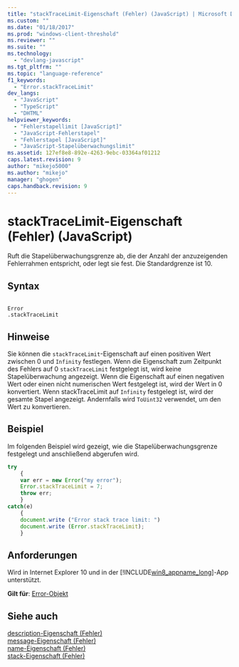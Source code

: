 ```yaml
---
title: "stackTraceLimit-Eigenschaft (Fehler) (JavaScript) | Microsoft Docs"
ms.custom: ""
ms.date: "01/18/2017"
ms.prod: "windows-client-threshold"
ms.reviewer: ""
ms.suite: ""
ms.technology: 
  - "devlang-javascript"
ms.tgt_pltfrm: ""
ms.topic: "language-reference"
f1_keywords: 
  - "Error.stackTraceLimit"
dev_langs: 
  - "JavaScript"
  - "TypeScript"
  - "DHTML"
helpviewer_keywords: 
  - "Fehlerstapellimit [JavaScript]"
  - "JavaScript-Fehlerstapel"
  - "Fehlerstapel [JavaScript]"
  - "JavaScript-Stapelüberwachungslimit"
ms.assetid: 127ef8e8-892e-4263-9ebc-03364af01212
caps.latest.revision: 9
author: "mikejo5000"
ms.author: "mikejo"
manager: "ghogen"
caps.handback.revision: 9
---
```

# stackTraceLimit-Eigenschaft (Fehler) (JavaScript)
Ruft die Stapelüberwachungsgrenze ab, die der Anzahl der anzuzeigenden Fehlerrahmen entspricht, oder legt sie fest.  Die Standardgrenze ist 10.  
  
## Syntax  
  
```  
  
Error  
.stackTraceLimit   
```  
  
## Hinweise  
 Sie können die `stackTraceLimit`\-Eigenschaft auf einen positiven Wert zwischen 0 und `Infinity` festlegen.  Wenn die Eigenschaft zum Zeitpunkt des Fehlers auf 0 `stackTraceLimit` festgelegt ist, wird keine Stapelüberwachung angezeigt.  Wenn die Eigenschaft auf einen negativen Wert oder einen nicht numerischen Wert festgelegt ist, wird der Wert in 0 konvertiert.  Wenn stackTraceLimit auf `Infinity` festgelegt ist, wird der gesamte Stapel angezeigt.  Andernfalls wird `ToUint32` verwendet, um den Wert zu konvertieren.  
  
## Beispiel  
 Im folgenden Beispiel wird gezeigt, wie die Stapelüberwachungsgrenze festgelegt und anschließend abgerufen wird.  
  
```javascript  
try  
    {  
    var err = new Error("my error");  
    Error.stackTraceLimit = 7;  
    throw err;  
    }  
catch(e)  
    {  
    document.write ("Error stack trace limit: ")  
    document.write (Error.stackTraceLimit);  
    }  
```  
  
## Anforderungen  
 Wird in Internet Explorer 10 und in der [!INCLUDE[win8_appname_long](../../javascript/includes/win8-appname-long-md.md)]\-App unterstützt.  
  
 **Gilt für**: [Error\-Objekt](../../javascript/reference/error-object-javascript.md)  
  
## Siehe auch  
 [description\-Eigenschaft \(Fehler\)](../../javascript/reference/description-property-error-javascript.md)   
 [message\-Eigenschaft \(Fehler\)](../../javascript/reference/message-property-error-javascript.md)   
 [name\-Eigenschaft \(Fehler\)](../../javascript/reference/name-property-error-javascript.md)   
 [stack\-Eigenschaft \(Fehler\)](../../javascript/reference/stack-property-error-javascript.md)